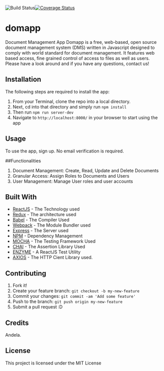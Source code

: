 ![Build Status](https://travis-ci.org/andela-dhaniabelega/domapp.svg?branch=staging)[![Coverage Status](https://coveralls.io/repos/github/andela-dhaniabelega/domapp/badge.svg?branch=staging)](https://coveralls.io/github/andela-dhaniabelega/domapp?branch=staging)
# domapp
Document Management App
Domapp is a free, web-based, open source document management system (DMS) written in Javascript designed to comply with world standard for document management. It features web based access, fine grained control of access to files as well as users. Please have a look around and if you have any questions, contact us!

## Installation
The following steps are required to install the app:
1. From your Terminal, clone the repo into a local directory. 
2. Next, cd into that directory and simply run ```npm install```
3. Then run ```npm run server-dev```
4. Navigate to ```http://localhost:8000/``` in your browser to start using the app

## Usage
To use the app, sign up. No email verification is required.

##Functionalities
1. Document Management: Create, Read, Update and Delete Documents
2. Granular Access: Assign Roles to Documents and Users
3. User Management: Manage User roles and user accounts

## Built With
* [ReactJS](http://www.dropwizard.io/1.0.2/docs/) 	- The Technology used
* [Redux](http://www.dropwizard.io/1.0.2/docs/) 		- The architecture used
* [Babel](http://www.babeljs.io/docs/) 				- The Compiler Used
* [Webpack](https://webpack.github.io/docs/) 		- The Module Bundler used
* [Express](https://expressjs.com/) 				- The Server used
* [NPM](https://www.npmjs.org/) 					- Dependency Management
* [MOCHA](https://mochajs.org/) 					- The Testing Framework Used
* [CHAI](https://chaijs.com/) 						- The Assertion Library Used
* [ENZYME](https://github.com/airbnb/enzyme) 		- A ReactJS Test Utility
* [AXIOS](https://www.npmjs.com/package/axios) 		- The HTTP Cient Library used.

## Contributing
1. Fork it!
2. Create your feature branch: `git checkout -b my-new-feature`
3. Commit your changes: `git commit -am 'Add some feature'`
4. Push to the branch: `git push origin my-new-feature`
5. Submit a pull request :D

## Credits
Andela.
## License
This project is licensed under the MIT License


